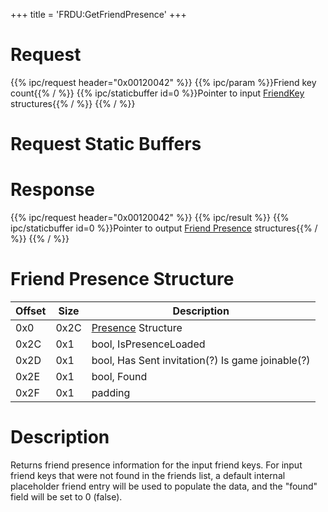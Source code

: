 +++
title = 'FRDU:GetFriendPresence'
+++

# Request

{{% ipc/request header="0x00120042" %}}
{{% ipc/param %}}Friend key count{{% / %}}
{{% ipc/staticbuffer id=0 %}}Pointer to input [FriendKey](Friend_Services#friendkey "wikilink") structures{{% / %}}
{{% / %}}

# Request Static Buffers

# Response

{{% ipc/request header="0x00120042" %}}
{{% ipc/result %}}
{{% ipc/staticbuffer id=0 %}}Pointer to output [Friend Presence](FRDU:GetFriendPresence#friend_presence_structure "wikilink") structures{{% / %}}
{{% / %}}

# Friend Presence Structure

| Offset | Size | Description                                               |
|--------|------|-----------------------------------------------------------|
| 0x0    | 0x2C | [Presence](Friend_Services#presence "wikilink") Structure |
| 0x2C   | 0x1  | bool, IsPresenceLoaded                                    |
| 0x2D   | 0x1  | bool, Has Sent invitation(?) Is game joinable(?)          |
| 0x2E   | 0x1  | bool, Found                                               |
| 0x2F   | 0x1  | padding                                                   |

# Description

Returns friend presence information for the input friend keys. For input friend keys that were not found in the friends list, a default internal placeholder friend entry will be used to populate the data, and the "found" field will be set to 0 (false).
